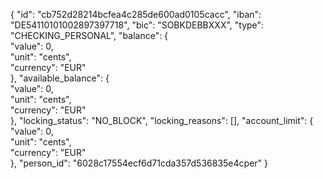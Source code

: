 
{
    "id": "cb752d28214bcfea4c285de600ad0105cacc",
    "iban": "DE54110101002897397718",
    "bic": "SOBKDEBBXXX",
    "type": "CHECKING_PERSONAL",
    "balance": 
  {         
    "value": 0,         
    "unit": "cents",         
    "currency": "EUR"     
  },
    "available_balance": 
  {         
    "value": 0,         
    "unit": "cents",         
    "currency": "EUR"     
  },
    "locking_status": "NO_BLOCK",
    "locking_reasons": [],
    "account_limit": 
  {        
    "value": 0,         
    "unit": "cents",         
    "currency": "EUR"     
  },
    "person_id": "6028c17554ecf6d71cda357d536835e4cper"
}
